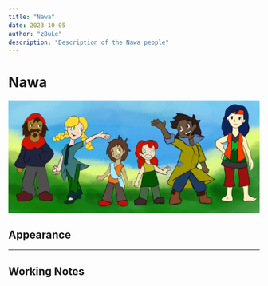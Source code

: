 ```yaml
---
title: "Nawa"
date: 2023-10-05
author: "zBuLe"
description: "Description of the Nawa people"
---
```



# Nawa

![Nawa Design Study](/images/nawa_design_study.jpg "Nawa Design Study")  

## Appearance

---

## Working Notes
